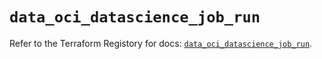 # `data_oci_datascience_job_run`

Refer to the Terraform Registory for docs: [`data_oci_datascience_job_run`](https://registry.terraform.io/providers/oracle/oci/6.18.0/docs/data-sources/datascience_job_run).
